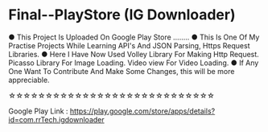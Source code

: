 # Final--PlayStore (IG Downloader)
● This Project Is Uploaded On Google Play Store ........
● This Is One Of My Practise Projects While Learning API's And 
   JSON Parsing,  Https Request Libraries. 
● Here I Have Now Used Volley Library For Making Http Request. 
  Picasso Library For Image Loading. Video view For Video Loading. 
● If Any One Want To Contribute And Make Some Changes,  this 
  will be more appreciable.

  ☆☆☆☆☆☆☆☆☆☆☆☆☆☆☆☆☆☆☆☆☆☆☆☆☆☆☆☆
   
   Google Play Link : https://play.google.com/store/apps/details?id=com.rrTech.igdownloader
